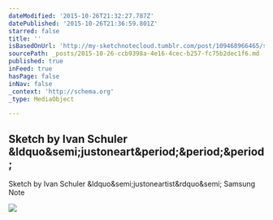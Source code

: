 ```yaml
---
dateModified: '2015-10-26T21:32:27.787Z'
datePublished: '2015-10-26T21:36:59.801Z'
starred: false
title: ''
isBasedOnUrl: 'http://my-sketchnotecloud.tumblr.com/post/109468966465/sketch-by-ivan-schuler-justoneartist-samsung'
sourcePath: _posts/2015-10-26-ccb9398a-4e16-4cec-b257-fc75b2dec1f6.md
published: true
inFeed: true
hasPage: false
inNav: false
_context: 'http://schema.org'
_type: MediaObject

---
```

<article style=""><h1>Sketch by Ivan Schuler &amp;ldquo&amp;semi;justoneart&amp;period;&amp;period;&amp;period;</h1><p>Sketch by Ivan Schuler &amp;ldquo&amp;semi;justoneartist&amp;rdquo&amp;semi; Samsung Note</p><img src="http://41.media.tumblr.com/7a61762680def06273b5c55fef30e4f1/tumblr_nixg2w9oiD1rpz8n2o1_1280.jpg" /></article>